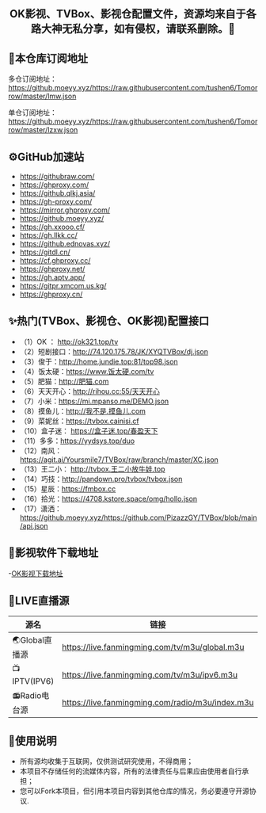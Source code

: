 ## ​<p align="center">OK影视、TVBox、影视仓配置文件，资源均来自于各路大神无私分享，如有侵权，请联系删除。🏅 <p align="center">

## 🔰本仓库订阅地址

多仓订阅地址：
https://github.moeyy.xyz/https://raw.githubusercontent.com/tushen6/Tomorrow/master/lmw.json

单仓订阅地址：
https://github.moeyy.xyz/https://raw.githubusercontent.com/tushen6/Tomorrow/master/lzxw.json

## ⚙️GitHub加速站 
- https://githubraw.com/ 
- https://ghproxy.com/
- https://github.qlkj.asia/
- https://gh-proxy.com/
- https://mirror.ghproxy.com/
- https://github.moeyy.xyz/      
- https://gh.xxooo.cf/
- https://gh.llkk.cc/
- https://github.ednovas.xyz/
- https://gitdl.cn/         
- https://cf.ghproxy.cc/
- https://ghproxy.net/
- https://gh.aptv.app/
- https://gitpr.xmcom.us.kg/
- https://ghproxy.cn/

## ✨热门(TVBox、影视仓、OK影视)配置接口
- （1）OK ： http://ok321.top/tv
- （2）短剧接口：http://74.120.175.78/JK/XYQTVBox/dj.json 
- （3）俊于：http://home.jundie.top:81/top98.json 
- （4）饭太硬：https://www.饭太硬.com/tv 
- （5）肥猫：http://肥猫.com 
- （6）天天开心：http://rihou.cc:55/天天开心 
- （7）小米：https://mi.mpanso.me/DEMO.json
- （8）摸鱼儿：http://我不是.摸鱼儿.com 
- （9）菜妮丝：https://tvbox.cainisi.cf 
- （10）盒子迷： https://盒子迷.top/春盈天下
- （11）多多：https://yydsys.top/duo 
- （12）南风：https://agit.ai/Yoursmile7/TVBox/raw/branch/master/XC.json 
- （13）王二小： http://tvbox.王二小放牛娃.top
- （14）巧技：http://pandown.pro/tvbox/tvbox.json 
- （15）星辰：https://fmbox.cc 
- （16）拾光：https://4708.kstore.space/omg/hollo.json 
- （17）潇洒：https://github.moeyy.xyz/https://github.com/PizazzGY/TVBox/blob/main/api.json

## 🔰影视软件下载地址
-[OK影视下载地址](https://pan.quark.cn/s/b9c8dbab0c1c)


## 📡LIVE直播源
| 源名        | 链接   |
| --------   | -----  |
| 🌏Global直播源      | https://live.fanmingming.com/tv/m3u/global.m3u   |
| 📺IPTV(IPV6)       |  https://live.fanmingming.com/tv/m3u/ipv6.m3u   |
| 📻Radio电台源        |   https://live.fanmingming.com/radio/m3u/index.m3u   | 


## 🫶使用说明
- 所有源均收集于互联网，仅供测试研究使用，不得商用；
- 本项目不存储任何的流媒体内容，所有的法律责任与后果应由使用者自行承担；
- 您可以Fork本项目，但引用本项目内容到其他仓库的情况，务必要遵守开源协议. 

